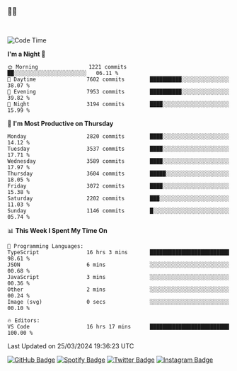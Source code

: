### 🤙🍺

<!-- <a href="https://github-readme-stats.vercel.app/api?username=hzak2xx&count_private=true&show_icons=true&theme=dracula">
  <img align="center" src="https://github-readme-stats.vercel.app/api?username=hzak2xx&count_private=true&show_icons=true&theme=dracula" />
</a>
</br> -->
</br>

<!--START_SECTION:waka-->
![Code Time](http://img.shields.io/badge/Code%20Time-3%2C169%20hrs%2052%20mins-blue)

**I'm a Night 🦉** 

```text
🌞 Morning                1221 commits        ██░░░░░░░░░░░░░░░░░░░░░░░   06.11 % 
🌆 Daytime                7602 commits        ██████████░░░░░░░░░░░░░░░   38.07 % 
🌃 Evening                7953 commits        ██████████░░░░░░░░░░░░░░░   39.82 % 
🌙 Night                  3194 commits        ████░░░░░░░░░░░░░░░░░░░░░   15.99 % 
```
📅 **I'm Most Productive on Thursday** 

```text
Monday                   2820 commits        ████░░░░░░░░░░░░░░░░░░░░░   14.12 % 
Tuesday                  3537 commits        ████░░░░░░░░░░░░░░░░░░░░░   17.71 % 
Wednesday                3589 commits        ████░░░░░░░░░░░░░░░░░░░░░   17.97 % 
Thursday                 3604 commits        █████░░░░░░░░░░░░░░░░░░░░   18.05 % 
Friday                   3072 commits        ████░░░░░░░░░░░░░░░░░░░░░   15.38 % 
Saturday                 2202 commits        ███░░░░░░░░░░░░░░░░░░░░░░   11.03 % 
Sunday                   1146 commits        █░░░░░░░░░░░░░░░░░░░░░░░░   05.74 % 
```


📊 **This Week I Spent My Time On** 

```text
💬 Programming Languages: 
TypeScript               16 hrs 3 mins       █████████████████████████   98.61 % 
JSON                     6 mins              ░░░░░░░░░░░░░░░░░░░░░░░░░   00.68 % 
JavaScript               3 mins              ░░░░░░░░░░░░░░░░░░░░░░░░░   00.36 % 
Other                    2 mins              ░░░░░░░░░░░░░░░░░░░░░░░░░   00.24 % 
Image (svg)              0 secs              ░░░░░░░░░░░░░░░░░░░░░░░░░   00.10 % 

🔥 Editors: 
VS Code                  16 hrs 17 mins      █████████████████████████   100.00 % 
```


 Last Updated on 25/03/2024 19:36:23 UTC
<!--END_SECTION:waka-->

[![GitHub Badge](https://img.shields.io/badge/GitHub-100000?style=for-the-badge&logo=github&logoColor=white)](https://github.com/hzak2xx)
[![Spotify Badge](https://img.shields.io/badge/Spotify-1ED760?&style=for-the-badge&logo=spotify&logoColor=white)](https://open.spotify.com/user/uf90s6sbbh75a1mt44clkhkvf)
[![Twitter Badge](https://img.shields.io/badge/Twitter-1DA1F2?style=for-the-badge&logo=twitter&logoColor=white)](https://twitter.com/hzak2xx)
[![Instagram Badge](https://img.shields.io/badge/Instagram-E4405F?style=for-the-badge&logo=instagram&logoColor=white)](https://www.instagram.com/hzak2xx/)
